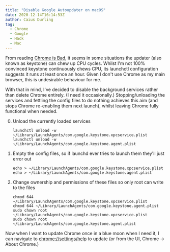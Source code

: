 ```yaml
---
title: "Disable Google Autoupdater on macOS"
date: 2020-12-14T16:14:53Z
author: Caius Durling
tag:
  - Chrome
  - Google
  - Hack
  - Mac
---
```


From reading [Chrome is Bad][], it seems in some situations the updater (also known as keystone) can chew up CPU cycles. Whilst I'm not 100% convinced keystone continuously chews CPU, its launchctl configuration suggests it runs at least once an hour. Given I don't use Chrome as my main browser, this is undesirable behaviour for me.

[Chrome is Bad]: https://chromeisbad.com

With that in mind, I've decided to disable the background services rather than delete Chrome entirely. (I need it occasionally.) Stopping/unloading the services and fettling the config files to do nothing achieves this aim (and stops Chrome re-enabling them next launch), whilst leaving Chrome fully functional when needed.

0. Unload the currently loaded services

    ```shell
    launchctl unload -w ~/Library/LaunchAgents/com.google.keystone.xpcservice.plist
    launchctl unload -w ~/Library/LaunchAgents/com.google.keystone.agent.plist
    ```

0. Empty the config files, so if launchd ever tries to launch them they'll just error out

    ```shell
    echo > ~/Library/LaunchAgents/com.google.keystone.xpcservice.plist
    echo > ~/Library/LaunchAgents/com.google.keystone.agent.plist
    ```

0. Change ownership and permissions of these files so only root can write to the files

    ```shell
    chmod 644 ~/Library/LaunchAgents/com.google.keystone.xpcservice.plist
    chmod 644 ~/Library/LaunchAgents/com.google.keystone.agent.plist
    sudo chown root ~/Library/LaunchAgents/com.google.keystone.xpcservice.plist
    sudo chown root ~/Library/LaunchAgents/com.google.keystone.agent.plist
    ```

Now when I want to update Chrome once in a blue moon when I need it, I can navigate to <chrome://settings/help> to update (or from the UI, Chrome -> About Chrome.)
